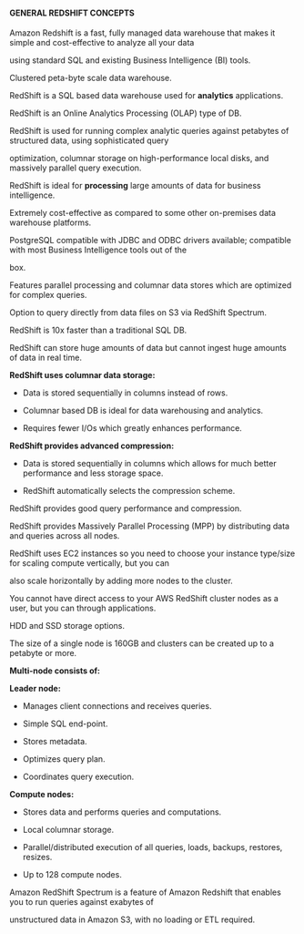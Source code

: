 #### GENERAL REDSHIFT CONCEPTS


Amazon Redshift is a fast, fully managed data warehouse that makes it simple and cost-effective to analyze all your data

using standard SQL and existing Business Intelligence (BI) tools.


Clustered peta-byte scale data warehouse.


RedShift is a SQL based data warehouse used for **analytics** applications.


RedShift is an Online Analytics Processing (OLAP) type of DB.


RedShift is used for running complex analytic queries against petabytes of structured data, using sophisticated query

optimization, columnar storage on high-performance local disks, and massively parallel query execution.


RedShift is ideal for **processing** large amounts of data for business intelligence.


Extremely cost-effective as compared to some other on-premises data warehouse platforms.


PostgreSQL compatible with JDBC and ODBC drivers available; compatible with most Business Intelligence tools out of the

box.


Features parallel processing and columnar data stores which are optimized for complex queries.


Option to query directly from data files on S3 via RedShift Spectrum.


RedShift is 10x faster than a traditional SQL DB.


RedShift can store huge amounts of data but cannot ingest huge amounts of data in real time.


**RedShift uses columnar data storage:**


- Data is stored sequentially in columns instead of rows.

- Columnar based DB is ideal for data warehousing and analytics.

- Requires fewer I/Os which greatly enhances performance.


**RedShift provides advanced compression:**


- Data is stored sequentially in columns which allows for much better performance and less storage space.

- RedShift automatically selects the compression scheme.


RedShift provides good query performance and compression.


RedShift provides Massively Parallel Processing (MPP) by distributing data and queries across all nodes.


RedShift uses EC2 instances so you need to choose your instance type/size for scaling compute vertically, but you can

also scale horizontally by adding more nodes to the cluster.


You cannot have direct access to your AWS RedShift cluster nodes as a user, but you can through applications.


HDD and SSD storage options.


The size of a single node is 160GB and clusters can be created up to a petabyte or more.


**Multi-node consists of:**


**Leader node:**


- Manages client connections and receives queries.

- Simple SQL end-point.

- Stores metadata.

- Optimizes query plan.

- Coordinates query execution.


**Compute nodes:**


- Stores data and performs queries and computations.

- Local columnar storage.

- Parallel/distributed execution of all queries, loads, backups, restores, resizes.

- Up to 128 compute nodes.


Amazon RedShift Spectrum is a feature of Amazon Redshift that enables you to run queries against exabytes of

unstructured data in Amazon S3, with no loading or ETL required.

